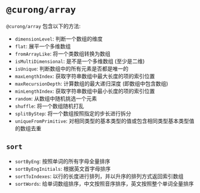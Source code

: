 # `@curong/array`

`@curong/array` 包含以下的方法:

- `dimensionLevel`: 判断一个数组的维度
- `flat`: 展平一个多维数组
- `fromArrayLike`: 将一个类数组转换为数组
- `isMultiDimensional`: 是不是一个多维数组 (至少是二维)
- `isUnique`: 判断数组中的所有元素是否都是唯一的
- `maxLengthIndex`: 获取字符串数组中最大长度的项的索引位置
- `maxRecursionDepth`: 计算数组的最大递归深度 (即数组中包含数组)
- `minLengthIndex`: 获取字符串数组中最小长度的项的索引位置
- `random`: 从数组中随机挑选一个元素
- `shuffle`: 将一个数组随机打乱
- `splitByStep`: 将一个数组按照指定的步长进行拆分
- `uniqueFromPrimitive`: 对相同类型的基本类型的值或包含相同类型基本类型值的数组去重

## `sort`

- `sortByEng`: 按照单词的所有字母全量排序
- `sortByEngInitials`: 根据英文首字母排序
- `sortToIndexes`: 以行的长度进行排列，并以升序的排列方式返回索引数组
- `sortWords`: 给单词数组排序，中文按照音序排序，英文按照整个单词全量排序
